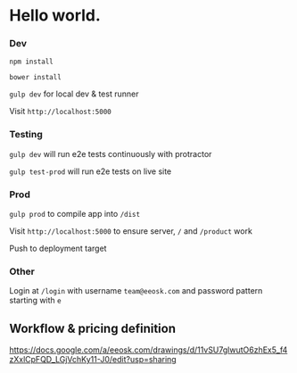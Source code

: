 Hello world.
===

### Dev

`npm install`

`bower install`

`gulp dev` for local dev & test runner

Visit `http://localhost:5000`

### Testing

`gulp dev` will run e2e tests continuously with protractor

`gulp test-prod` will run e2e tests on live site

### Prod

`gulp prod` to compile app into `/dist`

Visit `http://localhost:5000` to ensure server, `/` and `/product` work

Push to deployment target

### Other

Login at `/login` with username `team@eeosk.com` and password pattern starting with `e`

## Workflow & pricing definition

https://docs.google.com/a/eeosk.com/drawings/d/11vSU7glwutO6zhEx5_f4zXxlCpFQD_LGjVchKy11-J0/edit?usp=sharing
